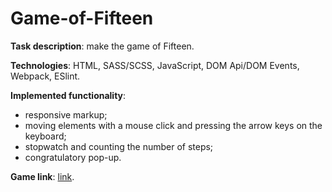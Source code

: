 # Game-of-Fifteen

**Task description**: make the game of Fifteen.

**Technologies**: HTML, SASS/SCSS, JavaScript, DOM Api/DOM Events, Webpack, ESlint.

**Implemented functionality**: 

- responsive markup;
- moving elements with a mouse click and pressing the arrow keys on the keyboard;
- stopwatch and counting the number of steps;
- congratulatory pop-up.

**Game link**: [link](https://maryiavarabyevaa.github.io/shelter/pages/main/index.html).
